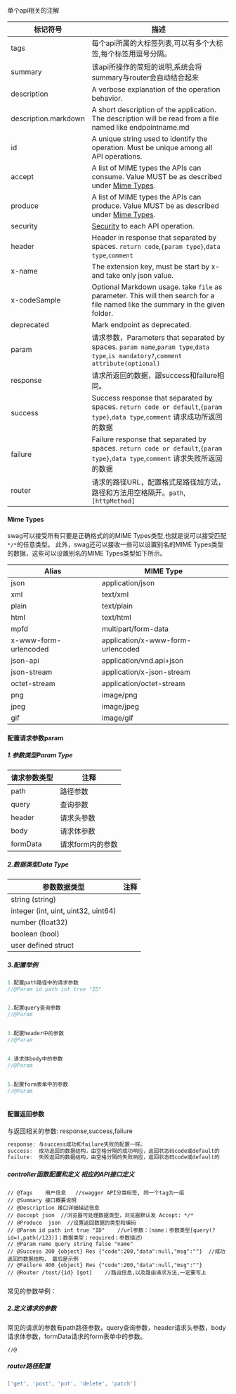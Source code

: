

单个api相关的注解

| 标记符号             | 描述                                                         |
| -------------------- | ------------------------------------------------------------ |
| tags                 | 每个api所属的大标签列表,可以有多个大标签,每个标签用逗号分隔。 |
| summary              | 该api所操作的简短的说明,系统会将summary与router会自动结合起来 |
| description          | A verbose explanation of the operation behavior.             |
| description.markdown | A short description of the application. The description will be read from a file named like endpointname.md |
| id                   | A unique string used to identify the operation. Must be unique among all API operations. |
| accept               | A list of MIME types the APIs can consume. Value MUST be as described under [Mime Types](#mime-types). |
| produce              | A list of MIME types the APIs can produce. Value MUST be as described under [Mime Types](#mime-types). |
| security             | [Security](#security) to each API operation.                 |
| header               | Header in response that separated by spaces. `return code`,`{param type}`,`data type`,`comment` |
| x-name               | The extension key, must be start by x- and take only json value. |
| x-codeSample         | Optional Markdown usage. take `file` as parameter. This will then search for a file named like the summary in the given folder. |
| deprecated           | Mark endpoint as deprecated.                                 |
| param                | 请求参数，Parameters that separated by spaces. `param name`,`param type`,`data type`,`is mandatory?`,`comment` `attribute(optional)` |
| response             | 请求所返回的数据，跟success和failure相同。                   |
| success              | Success response that separated by spaces. `return code or default`,`{param type}`,`data type`,`comment`    请求成功所返回的数据 |
| failure              | Failure response that separated by spaces. `return code or default`,`{param type}`,`data type`,`comment` 请求失败所返回的数据 |
| router               | 请求的路径URL，配置格式是路径加方法，路径和方法用空格隔开。`path`,`[httpMethod]` |



#### Mime Types

swag可以接受所有只要是正确格式的的MIME Types类型,也就是说可以接受匹配`*/*`的任意类型。 此外，swag还可以接收一些可以设置别名的MIME Types类型的数据，这些可以设置别名的MIME Types类型如下所示。

| Alias                 | MIME Type                         |
| --------------------- | --------------------------------- |
| json                  | application/json                  |
| xml                   | text/xml                          |
| plain                 | text/plain                        |
| html                  | text/html                         |
| mpfd                  | multipart/form-data               |
| x-www-form-urlencoded | application/x-www-form-urlencoded |
| json-api              | application/vnd.api+json          |
| json-stream           | application/x-json-stream         |
| octet-stream          | application/octet-stream          |
| png                   | image/png                         |
| jpeg                  | image/jpeg                        |
| gif                   | image/gif                         |





#### 配置请求参数param

##### 1.参数类型Param Type

| 请求参数类型 | 注释             |
| ------------ | ---------------- |
| path         | 路径参数         |
| query        | 查询参数         |
| header       | 请求头参数       |
| body         | 请求体参数       |
| formData     | 请求form内的参数 |

##### 2.数据类型Data Type

| 参数数据类型                        | 注释 |
| ----------------------------------- | ---- |
| string (string)                     |      |
| integer (int, uint, uint32, uint64) |      |
| number (float32)                    |      |
| boolean (bool)                      |      |
| user defined struct                 |      |



##### 3.配置举例

```go
1.配置path路径中的请求参数
//@Param id path int true "ID"


2.配置query查询参数
//@Param 


3.配置header中的参数
//@Param 


4.请求体body中的参数
//@Param 


5.配置form表单中的参数
//@Param



```







#### 配置返回参数

与返回相关的参数: response,success,failure

```go
response: 与success成功和failure失败的配置一样。
success:  成功返回的数据结构，由空格分隔的成功响应，返回状态码code或default的
failure:  失败返回的数据结构，由空格分隔的失败响应，返回状态码code或default的
```













##### controller函数配置和定义 相应的API接口定义

```
// @Tags    用户信息   //swagger API分类标签, 同一个tag为一组
// @Summary 接口概要说明
// @Description 接口详细描述信息
// @accept json  //浏览器可处理数据类型，浏览器默认发 Accept: */*
// @Produce  json  //设置返回数据的类型和编码
// @Param id path int true "ID"    //url参数：（name；参数类型[query(?id=),path(/123)]；数据类型；required；参数描述）
// @Param name query string false "name"
// @Success 200 {object} Res {"code":200,"data":null,"msg":""}  //成功返回的数据结构， 最后是示例
// @Failure 400 {object} Res {"code":200,"data":null,"msg":""}
// @Router /test/{id} [get]    //路由信息,以及路由请求方法,一定要写上
```



##### 

##### 

常见的参数举例：

##### 2.定义请求的参数

常见的请求的参数有path路径参数，query查询参数，header请求头参数，body请求体参数，formData请求的form表单中的参数。

```
//@
```



##### router路径配置

```go
['get', 'post', 'put', 'delete', 'patch']
```

































